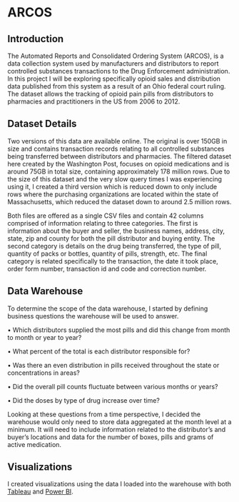 # ARCOS

## Introduction
The Automated Reports and Consolidated Ordering System (ARCOS), is a data collection system used by manufacturers and distributors to report controlled substances transactions to the Drug Enforcement administration. In this project I will be exploring specifically opioid sales and distribution data published from this system as a result of an Ohio federal court ruling. The dataset allows the tracking of opioid pain pills from distributors to pharmacies and practitioners in the US from 2006 to 2012.

## Dataset Details
Two versions of this data are available online. The original is over 150GB in size and contains transaction records relating to all controlled substances being transferred between distributors and pharmacies. The filtered dataset here created by the Washington Post, focuses on opioid medications and is around 75GB in total size, containing approximately 178 million rows. Due to the size of this dataset and the very slow query times I was experiencing using it, I created a third version which is reduced down to only include rows where the purchasing organizations are located within the state of Massachusetts, which reduced the dataset down to around 2.5 million rows.

Both files are offered as a single CSV files and contain 42 columns comprised of information relating to three categories. The first is information about the buyer and seller, the business names, address, city, state, zip and county for both the pill distributor and buying entity. The second category is details on the drug being transferred, the type of pill, quantity of packs or bottles, quantity of pills, strength, etc. The final category is related specifically to the transaction, the date it took place, order form number, transaction id and code and correction number.

## Data Warehouse
To determine the scope of the data warehouse, I started by defining business questions the warehouse will be used to answer. 

•	Which distributors supplied the most pills and did this change from month to month or year to year?

•	What percent of the total is each distributor responsible for?

•	Was there an even distribution in pills received throughout the state or concentrations in areas?

•	Did the overall pill counts fluctuate between various months or years?

•	Did the doses by type of drug increase over time?

Looking at these questions from a time perspective, I decided the warehouse would only need to store data aggregated at the month level at a minimum. It will need to include information related to the distributor’s and buyer’s locations and data for the number of boxes, pills and grams of active medication.

## Visualizations
I created visualizations using the data I loaded into the warehouse with both [Tableau](https://github.com/ericborn/ARCOS/tableau) and [Power BI](https://github.com/ericborn/ARCOS/powerBI).
